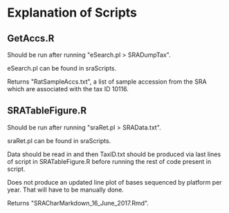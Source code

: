 # Explanation of Scripts
## GetAccs.R
Should be run after running "eSearch.pl > SRADumpTax". 

eSearch.pl can be found in sraScripts. 

Returns "RatSampleAccs.txt", a list of sample accession from the SRA which are associated with the tax ID 10116.

## SRATableFigure.R
Should be run after running "sraRet.pl > SRAData.txt". 

sraRet.pl can be found in sraScripts. 

Data should be read in and then TaxID.txt should be produced via last lines of script in SRATableFigure.R before running the rest of code present in script.

Does not produce an updated line plot of bases sequenced by platform per year. That will have to be manually done.

Returns "SRACharMarkdown_16_June_2017.Rmd".


